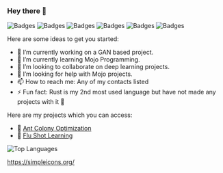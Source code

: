 ### Hey there 👋

![Badges](https://img.shields.io/badge/-Python-3776AB?logo=python&logoColor=fff)
![Badges](https://img.shields.io/badge/-Javascript-F7DF1E?logo=javascript&logoColor=fff)
![Badges](https://img.shields.io/badge/-Jupyter-F37626?logo=jupyter&logoColor=fff)
![Badges](https://img.shields.io/badge/-PyTorch-EE4C2C?logo=pytorch&logoColor=fff)
![Badges](https://img.shields.io/badge/-TensorFlow-FF6F00?logo=tensorflow&logoColor=fff)
![Badges](https://img.shields.io/badge/-Hadoop-66CCFF?logo=apachehadoop&logoColor=fff)

Here are some ideas to get you started:

- 🔭 I’m currently working on a GAN based project.
- 🌱 I’m currently learning Mojo Programming.
- 👯 I’m looking to collaborate on deep learning projects.
- 🤔 I’m looking for help with Mojo projects.
- 📫 How to reach me: Any of my contacts listed
- ⚡ Fun fact: Rust is my 2nd most used language but have not made any projects with it 🗿

Here are my projects which you can access:
- 🐜 [Ant Colony Optimization](https://github.com/Daniel2tio/ACO-Simulation)
- 💉 [Flu Shot Learning](https://github.com/Daniel2tio/Data-Science-Flu-Shot-Learning)

![Top Languages](https://github-readme-stats.vercel.app/api/top-langs/?username=DANIEL2TIO&show_icons=true&theme=radical)

https://simpleicons.org/
